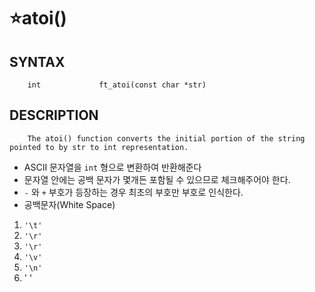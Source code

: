 ⭐atoi()
===================

SYNTAX
------
        int				ft_atoi(const char *str)

DESCRIPTION
-----------
        The atoi() function converts the initial portion of the string pointed to by str to int representation.

* ASCII 문자열을 `int` 형으로 변환하여 반환해준다
* 문자열 안에는 공백 문자가 몇개든 포함될 수 있으므로 체크해주어야 한다.
* `-` 와 `+` 부호가 등장하는 경우 최초의 부호만 부호로 인식한다.
* 공백문자(White Space)
1. `'\t'`
2. `'\r'`
3. `'\r'`
4. `'\v'`
5. `'\n'`
6. ' '
</br>
</br>
</br>
</br>
</br>

